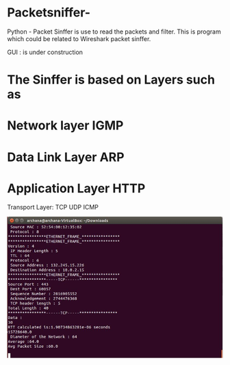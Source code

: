 # Packetsniffer-
Python - 
Packet Sinffer is use to read the packets and filter. This is program which could be related to Wireshark packet sinffer. 

GUI : is under construction 

The Sinffer is based on Layers such as 
====================================================
Network layer
IGMP
====================================================
Data Link Layer
ARP 
====================================================
Application Layer 
HTTP 
====================================================
Transport Layer:
TCP 
UDP 
ICMP

![Alt text](https://github.com/shashankshelat/Packetsniffer-/blob/master/output.JPG)
